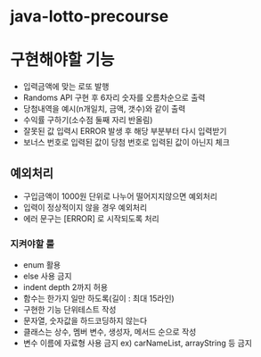 # java-lotto-precourse

# 구현해야할 기능

* 입력금액에 맞는 로또 발행
* Randoms API 구현 후 6자리 숫자를 오름차순으로 출력
* 당첨내역을 예시(n개일치, 금액, 갯수)와 같이 출력
* 수익률 구하기(소수점 둘째 자리 반올림)
* 잘못된 값 입력시 ERROR 발생 후 해당 부분부터 다시 입력받기
* 보너스 번호로 입력된 값이 당첨 번호로 입력된 값이 아닌지 체크

## 예외처리

* 구입금액이 1000원 단위로 나누어 떨어지지않으면 예외처리
* 입력이 정상적이지 않을 경우 예외처리
* 에러 문구는 [ERROR] 로 시작되도록 처리

### 지켜야할 룰

* enum 활용
* else 사용 금지
* indent depth 2까지 허용
* 함수는 한가지 일만 하도록(길이 : 최대 15라인)
* 구현한 기능 단위테스트 작성
* 문자열, 숫자값을 하드코딩하지 않는다
* 클래스는 상수, 멤버 변수, 생성자, 메서드 순으로 작성
* 변수 이름에 자료형 사용 금지 ex) carNameList, arrayString 등 금지